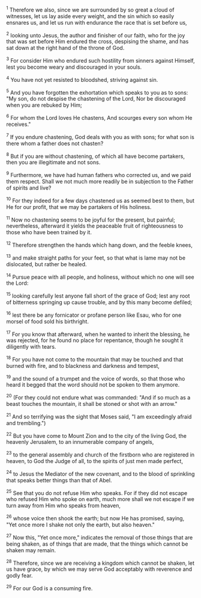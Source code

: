 <sup>1</sup> 
Therefore we also, since we are surrounded by so great a cloud of witnesses, let us lay aside every weight, and the sin which so easily ensnares us, and let us run with endurance the race that is set before us, 

<sup>2</sup> 
looking unto Jesus, the author and finisher of our faith, who for the joy that was set before Him endured the cross, despising the shame, and has sat down at the right hand of the throne of God.

<sup>3</sup> 
For consider Him who endured such hostility from sinners against Himself, lest you become weary and discouraged in your souls. 

<sup>4</sup> 
You have not yet resisted to bloodshed, striving against sin. 

<sup>5</sup> 
And you have forgotten the exhortation which speaks to you as to sons: "My son, do not despise the chastening of the Lord, Nor be discouraged when you are rebuked by Him; 

<sup>6</sup> 
For whom the Lord loves He chastens, And scourges every son whom He receives." 

<sup>7</sup> 
If you endure chastening, God deals with you as with sons; for what son is there whom a father does not chasten? 

<sup>8</sup> 
But if you are without chastening, of which all have become partakers, then you are illegitimate and not sons. 

<sup>9</sup> 
Furthermore, we have had human fathers who corrected us, and we paid them respect. Shall we not much more readily be in subjection to the Father of spirits and live? 

<sup>10</sup> 
For they indeed for a few days chastened us as seemed best to them, but He for our profit, that we may be partakers of His holiness. 

<sup>11</sup> 
Now no chastening seems to be joyful for the present, but painful; nevertheless, afterward it yields the peaceable fruit of righteousness to those who have been trained by it.

<sup>12</sup> 
Therefore strengthen the hands which hang down, and the feeble knees, 

<sup>13</sup> 
and make straight paths for your feet, so that what is lame may not be dislocated, but rather be healed. 

<sup>14</sup> 
Pursue peace with all people, and holiness, without which no one will see the Lord: 

<sup>15</sup> 
looking carefully lest anyone fall short of the grace of God; lest any root of bitterness springing up cause trouble, and by this many become defiled; 

<sup>16</sup> 
lest there be any fornicator or profane person like Esau, who for one morsel of food sold his birthright. 

<sup>17</sup> 
For you know that afterward, when he wanted to inherit the blessing, he was rejected, for he found no place for repentance, though he sought it diligently with tears.

<sup>18</sup> 
For you have not come to the mountain that may be touched and that burned with fire, and to blackness and darkness and tempest, 

<sup>19</sup> 
and the sound of a trumpet and the voice of words, so that those who heard it begged that the word should not be spoken to them anymore. 

<sup>20</sup> 
(For they could not endure what was commanded: "And if so much as a beast touches the mountain, it shall be stoned or shot with an arrow." 

<sup>21</sup> 
And so terrifying was the sight that Moses said, "I am exceedingly afraid and trembling.") 

<sup>22</sup> 
But you have come to Mount Zion and to the city of the living God, the heavenly Jerusalem, to an innumerable company of angels, 

<sup>23</sup> 
to the general assembly and church of the firstborn who are registered in heaven, to God the Judge of all, to the spirits of just men made perfect, 

<sup>24</sup> 
to Jesus the Mediator of the new covenant, and to the blood of sprinkling that speaks better things than that of Abel.

<sup>25</sup> 
See that you do not refuse Him who speaks. For if they did not escape who refused Him who spoke on earth, much more shall we not escape if we turn away from Him who speaks from heaven, 

<sup>26</sup> 
whose voice then shook the earth; but now He has promised, saying, "Yet once more I shake not only the earth, but also heaven." 

<sup>27</sup> 
Now this, "Yet once more," indicates the removal of those things that are being shaken, as of things that are made, that the things which cannot be shaken may remain. 

<sup>28</sup> 
Therefore, since we are receiving a kingdom which cannot be shaken, let us have grace, by which we may serve God acceptably with reverence and godly fear. 

<sup>29</sup> 
For our God is a consuming fire.